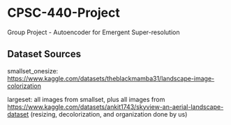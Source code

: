 # CPSC-440-Project
Group Project - Autoencoder for Emergent Super-resolution
## Dataset Sources
smallset_onesize: https://www.kaggle.com/datasets/theblackmamba31/landscape-image-colorization

largeset: all images from smallset, plus all images from https://www.kaggle.com/datasets/ankit1743/skyview-an-aerial-landscape-dataset (resizing, decolorization, and organization done by us)
